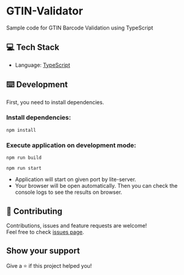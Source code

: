 # GTIN-Validator
 Sample code for GTIN Barcode Validation using TypeScript


## 💻 Tech Stack

- Language: [TypeScript](https://www.typescriptlang.org/)

## ⌨️ Development

First, you need to install dependencies.

### Install dependencies:

```
npm install
```

### Execute application on development mode:

```
npm run build
```

```
npm run start
```

- Application will start on given port by lite-server.
- Your browser will be open automatically. Then you can check the console logs to see the results on browser.


## 🤝 Contributing

Contributions, issues and feature requests are welcome!<br />Feel free to check [issues page](https://github.com/mehmetnuribolat/GTIN-Validator/issues).

## Show your support

Give a ⭐️ if this project helped you!

